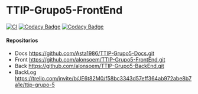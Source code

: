 # TTIP-Grupo5-FrontEnd
[![CI](https://github.com/alonsoem/TTIP-Grupo5-FrontEnd/actions/workflows/ci.yml/badge.svg)](https://github.com/alonsoem/TTIP-Grupo5-FrontEnd/actions/workflows/ci.yml)
[![Codacy Badge](https://app.codacy.com/project/badge/Grade/61da5d6a7bb84914b7ccfc5b66e652ef)](https://www.codacy.com/gh/alonsoem/TTIP-Grupo5-FrontEnd/dashboard?utm_source=github.com&amp;utm_medium=referral&amp;utm_content=alonsoem/TTIP-Grupo5-FrontEnd&amp;utm_campaign=Badge_Grade)
[![Codacy Badge](https://app.codacy.com/project/badge/Coverage/61da5d6a7bb84914b7ccfc5b66e652ef)](https://www.codacy.com/gh/alonsoem/TTIP-Grupo5-FrontEnd/dashboard?utm_source=github.com&utm_medium=referral&utm_content=alonsoem/TTIP-Grupo5-FrontEnd&utm_campaign=Badge_Coverage)

#### Repositorios
 - Docs https://github.com/Asta1986/TTIP-Grupo5-Docs.git
 - Front https://github.com/alonsoem/TTIP-Grupo5-FrontEnd.git
 - Back https://github.com/alonsoem/TTIP-Grupo5-BackEnd.git
 - BackLog https://trello.com/invite/b/JE6t82M0/f58bc3343d57eff364ab972abe8b7a1e/ttip-grupo-5
